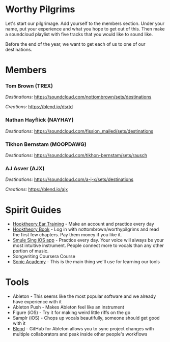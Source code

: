 # Worthy Pilgrims

Let's start our pilgrimage. Add yourself to the members section. Under your name, put your experience and what you hope to get out of this. Then make a soundcloud playlist with five tracks that you would like to sound like.

Before the end of the year, we want to get each of us to one of our destinations.

# Members

### Tom Brown (TREX)

*Destinations:* https://soundcloud.com/nottombrown/sets/destinations

*Creations:* https://blend.io/dsrtd

### Nathan Hayflick (NAYHAY)

*Destinations:* https://soundcloud.com/fission_mailed/sets/destinations

### Tikhon Bernstam (MOOPDAWG)

*Destinations:* https://soundcloud.com/tikhon-bernstam/sets/rausch

### AJ Asver (AJX)

*Destinations:* https://soundcloud.com/a-j-x/sets/destinations

*Creations:* https://blend.io/ajx

# Spirit Guides

- [Hooktheory Ear Training](http://www.hooktheory.com/ear-training) - Make an account and practice every day
- [Hooktheory Book](http://www.hooktheory.com/book1/app#/read/1/1) - Log in with nottombrown/worthypilgrims and read the first few chapters. Pay them money if you like it.
- [Smule Sing iOS app](https://itunes.apple.com/us/app/sing!-karaoke-by-smule/id509993510?mt=8) - Practice every day. Your voice will always be your most intuitive instrument. People connect more to vocals than any other portion of music.
- Songwriting Coursera Course
- [Sonic Academy](http://www.sonicacademy.com/) - This is the main thing we'll use for learning our tools

# Tools

- Ableton - This seems like the most popular software and we already have experience with it
- Ableton Push - Makes Ableton feel like an instrument
- Figure (iOS) - Try it for making weird little riffs on the go
- Samplr (iOS) - Chops up vocals beautifully, someone should get good with it
- [Blend](blend.io) - GitHub for Ableton allows you to sync project changes with multiple collaborators and peak inside other people's workflows

